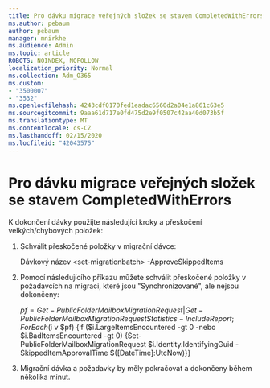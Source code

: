```yaml
---
title: Pro dávku migrace veřejných složek se stavem CompletedWithErrors
ms.author: pebaum
author: pebaum
manager: mnirkhe
ms.audience: Admin
ms.topic: article
ROBOTS: NOINDEX, NOFOLLOW
localization_priority: Normal
ms.collection: Adm_O365
ms.custom:
- "3500007"
- "3532"
ms.openlocfilehash: 4243cdf0170fed1eadac6560d2a04e1a861c63e5
ms.sourcegitcommit: 9aaa61d717e0fd475d2e9f0507c42aa40d073b5f
ms.translationtype: MT
ms.contentlocale: cs-CZ
ms.lasthandoff: 02/15/2020
ms.locfileid: "42043575"
---
```

# <a name="for-public-folder-migration-batch-with-completedwitherrors-status"></a>Pro dávku migrace veřejných složek se stavem CompletedWithErrors

K dokončení dávky použijte následující kroky a přeskočení velkých/chybových položek: 
1. Schválit přeskočené položky v migrační dávce:

    Dávkový název \<set-migrationbatch> -ApproveSkippedItems 
2. Pomocí následujícího příkazu můžete schválit přeskočené položky v požadavcích na migraci, které jsou "Synchronizované", ale nejsou dokončeny:

    $pf=Get-PublicFolderMailboxMigrationRequest | Get-PublicFolderMailboxMigrationRequestStatistics -IncludeReport; ForEach ($i v $pf) {if ($i.LargeItemsEncountered -gt 0 -nebo $i.BadItemsEncountered -gt 0) {Set-PublicFolderMailboxMigrationRequest $i.Identity.IdentifyingGuid -SkippedItemApprovalTime $([DateTime]:UtcNow)}}
3. Migrační dávka a požadavky by měly pokračovat a dokončeny během několika minut.

